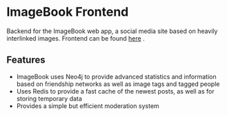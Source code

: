 # ImageBook Frontend

Backend for the ImageBook web app, a social media site based on heavily interlinked images. Frontend can be found [here](https://github.com/Ventilatori/Imagebook-Front) .

## Features
* ImageBook uses Neo4j to provide advanced statistics and information based on friendship networks as well as image tags and tagged people
* Uses Redis to provide a fast cache of the newest posts, as well as for storing temporary data
* Provides a simple but efficient moderation system
